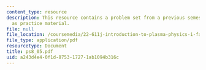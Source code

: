 ```yaml
---
content_type: resource
description: This resource contains a problem set from a previous semester, provided
  as practice material.
file: null
file_location: /coursemedia/22-611j-introduction-to-plasma-physics-i-fall-2006/a243d4e40f1d875317271ab1094b316c_ps8_05.pdf
file_type: application/pdf
resourcetype: Document
title: ps8_05.pdf
uid: a243d4e4-0f1d-8753-1727-1ab1094b316c
---
```

